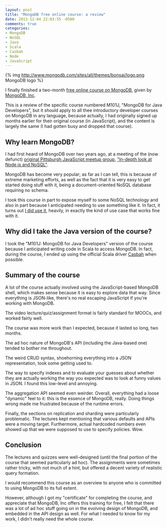 ```yaml
---
layout: post
title: "MongoDB free online course: a review"
date: 2013-12-04 22:03:55 -0500
comments: true
categories: 
- MongoDB
- NoSQL
- Java
- Scala
- Casbah
- Node
- JavaScript
---
```

{% img http://www.mongodb.com/sites/all/themes/bonsai/logo.png MongoDB logo %}

I finally finished a two-month [free online course on MongoDB](http://education.mongodb.com/), given by [MongoDB, Inc](http://www.mongodb.com/).

This is a review of the specific course numbered M101J, "MongoDB for Java Developers", but it should apply to all thee introductory developer courses on MongoDB in any language, because actually, I had originally signed up months earlier for their original course (in JavaScript), and the content is largely the same (I had gotten busy and dropped that course).

<!--more-->

## Why learn MongoDB?

I had first heard of MongoDB over two years ago, at a meeting of the (now defunct) [original Pittsburgh JavaScript meetup group](http://www.meetup.com/Pittsburgh-JavaScript-Developers/), ["In-depth look at Node.js and NoSQL"](http://www.meetup.com/Pittsburgh-JavaScript-Developers/events/25229441/).

MongoDB has become very popular; as far as I can tell, this is because of extreme marketing efforts, as well as the fact that it is very easy to get started doing stuff with it, being a document-oriented NoSQL database requiring no schema.

I took this course in part to expose myself to some NoSQL technology and also in part because I anticipated needing to use something like it. In fact, it turns out [I did use it](/blog/2013/08/02/pittsburgh-ruby-python-social/), heavily, in exactly the kind of use case that works fine with it.

## Why did I take the Java version of the course?

I took the "M101J: MongoDB for Java Developers" version of the course because I anticipated writing code in Scala to access MongoDB. In fact, during the course, I ended up using the official Scala driver [Casbah](https://github.com/mongodb/casbah) when possible.

## Summary of the course

A lot of the course actually involved using the JavaScript-based MongoDB shell, which makes sense because it is easy to explore data that way. Since everything is JSON-like, there's no real escaping JavaScript if you're working with MongoDB.

The video lecture/quiz/assignment format is fairly standard for MOOCs, and worked fairly well.

The course was more work than I expected, because it lasted so long, two months.

The ad hoc nature of MongoDB's API (including the Java-based one) tended to bother me throughout.

The weird CRUD syntax, shoehorning everything into a JSON representation, took some getting used to.

The way to specify indexes and to evaluate your guesses about whether they are actually working the way you expected was to look at funny values in JSON. I found this low-level and annoying.

The aggregation API seemed even weirder. Overall, everything had a loose "dynamic" feel to it: this is the essence of MongoDB, really. Doing things wrong made me frustrated because of the runtime errors.

Finally, the sections on replication and sharding were particularly problematic. The lectures kept mentioning that various defaults and APIs were a moving target. Furthermore, actual hardcoded numbers even showed up that we were supposed to use to specify policies. Wow.

## Conclusion

The lectures and quizzes were well-designed (until the final portion of the course that seemed particularly ad hoc). The assignments were sometimes rather tricky, with not much of a hint, but offered a decent variety of realistic query formation.

I would recommend this course as an overview to anyone who is committed to using MongoDB to its full extent.

However, although I got my "certificate" for completing the course, and appreciate that MongoDB, Inc offers this training for free, I felt that there was a lot of ad hoc stuff going on in the evolving design of MongoDB, and embedded in the API design as well. For what I needed to know for my work, I didn't really need the whole course.

